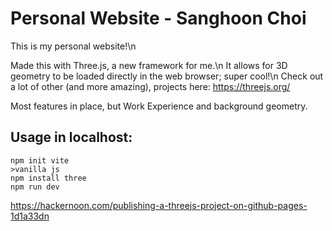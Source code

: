 # Personal Website - Sanghoon Choi

This is my personal website!\n

Made this with Three.js, a new framework for me.\n
It allows for 3D geometry to be loaded directly in the web browser; super cool!\n
Check out a lot of other (and more amazing), projects here: https://threejs.org/

Most features in place, but Work Experience and background geometry.

## Usage in localhost:

```
npm init vite
>vanilla js
npm install three
npm run dev
```

https://hackernoon.com/publishing-a-threejs-project-on-github-pages-1d1a33dn
